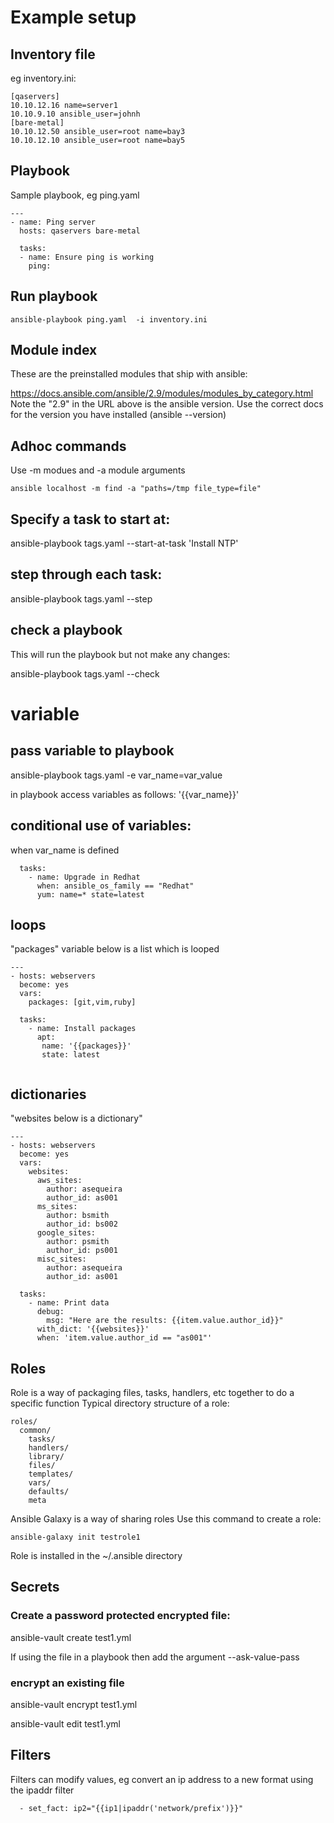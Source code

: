 # Example setup
## Inventory file
eg inventory.ini:
```
[qaservers]
10.10.12.16 name=server1
10.10.9.10 ansible_user=johnh
[bare-metal]
10.10.12.50 ansible_user=root name=bay3
10.10.12.10 ansible_user=root name=bay5
```

## Playbook
Sample playbook, eg ping.yaml
```
---
- name: Ping server
  hosts: qaservers bare-metal

  tasks:
  - name: Ensure ping is working
    ping:
```
## Run playbook
```
ansible-playbook ping.yaml  -i inventory.ini
```

## Module index
These are the preinstalled modules that ship with ansible:

https://docs.ansible.com/ansible/2.9/modules/modules_by_category.html
Note the "2.9" in the URL above is the ansible version. Use the correct docs for the version you have installed (ansible --version)

## Adhoc commands
Use -m modues and -a module arguments
```
ansible localhost -m find -a "paths=/tmp file_type=file"
```

## Specify a task to start at:
ansible-playbook tags.yaml --start-at-task 'Install NTP'

## step through each task:
ansible-playbook tags.yaml --step

## check a playbook
This will run the playbook but not make any changes:

ansible-playbook tags.yaml --check

# variable

## pass variable to playbook
ansible-playbook tags.yaml -e var_name=var_value

in playbook access variables as follows:
'{{var_name}}'

## conditional use of variables:
when var_name is defined

```
  tasks:                                   
    - name: Upgrade in Redhat              
      when: ansible_os_family == "Redhat"  
      yum: name=* state=latest             
```

## loops
"packages" variable below is a list which is looped
```
---                                        
- hosts: webservers                        
  become: yes                              
  vars:                                    
    packages: [git,vim,ruby]               
                                           
  tasks:                                   
    - name: Install packages               
      apt:                                 
       name: '{{packages}}'                
       state: latest                       
                                           
```

## dictionaries
"websites below is a dictionary"
```
---                                                                             
- hosts: webservers                                                             
  become: yes                                                                   
  vars:                                                                         
    websites:                                                                   
      aws_sites:                                                                
        author: asequeira                                                       
        author_id: as001                                                        
      ms_sites:                                                                 
        author: bsmith                                                          
        author_id: bs002                                                        
      google_sites:                                                             
        author: psmith                                                          
        author_id: ps001                                                        
      misc_sites:                                                               
        author: asequeira                                                       
        author_id: as001                                                        
                                                                                
  tasks:                                                                        
    - name: Print data                                                          
      debug:                                                                    
        msg: "Here are the results: {{item.value.author_id}}"                   
      with_dict: '{{websites}}'                                                 
      when: 'item.value.author_id == "as001"'                                   

```

## Roles
Role is a way of packaging files, tasks, handlers, etc together to do a specific function
Typical directory structure of a role:
```
roles/
  common/
    tasks/
    handlers/
    library/
    files/
    templates/
    vars/
    defaults/
    meta
```
Ansible Galaxy is a way of sharing roles
Use this command to create a role:
```
ansible-galaxy init testrole1
```
Role is installed in the ~/.ansible directory


## Secrets

### Create a password protected encrypted file:
ansible-vault create test1.yml

If using the file in a playbook then add the argument --ask-value-pass

### encrypt an existing file
ansible-vault encrypt test1.yml

ansible-vault edit test1.yml

## Filters
Filters can modify values, eg convert an ip address to a new format using the ipaddr filter
```
  - set_fact: ip2="{{ip1|ipaddr('network/prefix')}}"
```
